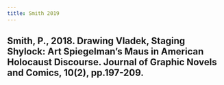 ```yaml
---
title: Smith 2019
---
```


## Smith, P., 2018. Drawing Vladek, Staging Shylock: Art Spiegelman’s Maus in American Holocaust Discourse. Journal of Graphic Novels and Comics, 10(2), pp.197-209.
##
